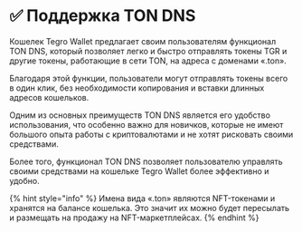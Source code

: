 # ✅ Поддержка TON DNS

Кошелек Tegro Wallet предлагает своим пользователям функционал TON DNS, который позволяет легко и быстро отправлять токены TGR и другие токены, работающие в сети TON, на адреса с доменами «.ton».&#x20;

Благодаря этой функции, пользователи могут отправлять токены всего в один клик, без необходимости копирования и вставки длинных адресов кошельков.&#x20;

Одним из основных преимуществ TON DNS является его удобство использования, что особенно важно для новичков, которые не имеют большого опыта работы с криптовалютами и не хотят рисковать своими средствами.&#x20;

Более того, функционал TON DNS позволяет пользователю управлять своими средствами на кошельке Tegro Wallet более эффективно и удобно.

{% hint style="info" %}
Имена вида «.ton» являются NFT-токенами и хранятся на балансе кошелька. Это значит их можно будет пересылать и размещать на продажу на NFT-маркетплейсах.
{% endhint %}

